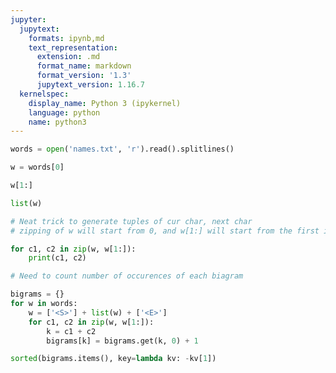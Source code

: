 ```yaml
---
jupyter:
  jupytext:
    formats: ipynb,md
    text_representation:
      extension: .md
      format_name: markdown
      format_version: '1.3'
      jupytext_version: 1.16.7
  kernelspec:
    display_name: Python 3 (ipykernel)
    language: python
    name: python3
---
```


```python
words = open('names.txt', 'r').read().splitlines()
```

```python
w = words[0]
```

```python
w[1:]
```

```python
list(w)
```

```python
# Neat trick to generate tuples of cur char, next char
# zipping of w will start from 0, and w[1:] will start from the first index

for c1, c2 in zip(w, w[1:]):
    print(c1, c2)
```

```python
# Need to count number of occurences of each biagram

bigrams = {}
for w in words:
    w = ['<S>'] + list(w) + ['<E>']
    for c1, c2 in zip(w, w[1:]):
        k = c1 + c2
        bigrams[k] = bigrams.get(k, 0) + 1
```

```python
sorted(bigrams.items(), key=lambda kv: -kv[1])
```

```python


```

